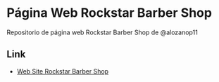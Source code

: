 # Página Web Rockstar Barber Shop

Repositorio de página web Rockstar Barber Shop de @alozanop11

## Link

- [Web Site Rockstar Barber Shop](https://rockstar-barber-shop.netlify.app)
